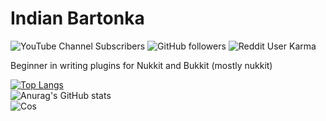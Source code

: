 # Indian Bartonka

![YouTube Channel Subscribers](https://img.shields.io/youtube/channel/subscribers/UCWB4EYTRnkjZy6FEH47v_Sg?style=social)
![GitHub followers](https://img.shields.io/github/followers/IndianBartonka?style=social)
![Reddit User Karma](https://img.shields.io/reddit/user-karma/combined/Indian_PL?style=social)
</br>

Beginner in writing plugins for Nukkit and Bukkit (mostly nukkit)
</br>

[![Top Langs](https://github-readme-stats.vercel.app/api/top-langs/?username=indianbartonka&langs_count=8&theme=radical)](https://github.com/anuraghazra/github-readme-stats)</br>
![Anurag's GitHub stats](https://github-readme-stats.vercel.app/api?username=indianbartonka&show_icons=true&theme=radical)</br>
![Cos](https://github-readme-streak-stats.herokuapp.com/?user=indianbartonka&theme=radical)
